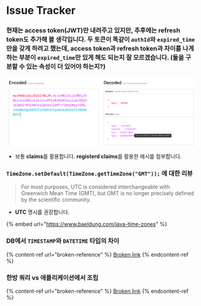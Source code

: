 # Issue Tracker

### 현재는 access token(JWT)만 내려주고 있지만, 추후에는 refresh token도 추가해 볼 생각입니다. 두 토큰이 똑같이 `authId`와 `expired_time`만을 갖게 하려고 했는데, access token과 refresh token과 차이를 나게하는 부분이 `expired_time`만 있게 해도 되는지 잘 모르겠습니다. (둘을 구분할 수 있는 속성이 더 있어야 하는지?)

![](<../../../.gitbook/assets/image (5).png>)

* 보통 **claims**를 활용합니다. **registerd claims**를 활용한 예시를 첨부합니다.

### `TimeZone.setDefault(TimeZone.getTimeZone("GMT"));` 에 대한 리뷰

> For most purposes, UTC is considered interchangeable with Greenwich Mean Time (GMT), but GMT is no longer precisely defined by the scientific community.

* **UTC** 명시를 권장합니다.

{% embed url="https://www.baeldung.com/java-time-zones" %}

### DB에서 `TIMESTAMP`와 `DATETIME` 타입의 차이

{% content-ref url="broken-reference" %}
[Broken link](broken-reference)
{% endcontent-ref %}

### 한방 쿼리 vs 애플리케이션에서 조립

{% content-ref url="broken-reference" %}
[Broken link](broken-reference)
{% endcontent-ref %}
